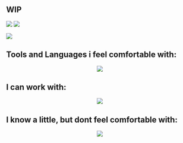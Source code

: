 ## WIP



![](https://github-readme-stats.vercel.app/api?username=sora7672&show=reviews,discussions_started,discussions_answered,prs_merged,prs_merged_percentage&ring_color=5e0099&title_color=f2ac44&icon_color=849f1a&border_color=6a5170&rank_icon=percentile&show_icons=true&border_radius=20&bg_color=55,8e50c9,6a50c9,6695ff,96e145,ffed69,ffc04d,f04a3c&text_color=6e0dad) ![](https://github-readme-stats.vercel.app/api/top-langs/?username=sora7672&layout=pie&ring_color=5e0099&title_color=f2ac44&icon_color=a1c421&border_color=6a5170&show_icons=true&border_radius=20&bg_color=55,8e50c9,6a50c9,6695ff,96e145,ffed69,ffc04d,f04a3c&text_color=6e0dad&size_weight=0.5&count_weight=0.5&custom_title=Project+Languages)

![](https://komarev.com/ghpvc/?username=sora7672&color=9024ab&style=flat-square&label=Number+of+Profileviews:)

## Tools and Languages i feel comfortable with:
<p align="center">
    <img src="https://skillicons.dev/icons?i=python,java,js,mysql" />
</p>

## I can work with:
<p align="center">
    <img src="https://skillicons.dev/icons?i=sqlite,php,mongodb,nodejs,pycharm,idea,git,github,discord,bots,discordjs&perline=4" />
</p>

## I know a little, but dont feel comfortable with:
<p align="center">
    <img src="https://skillicons.dev/icons?i=bash,powershell,ts,css,html,react,flask,unreal,npm,eclipse,gcp,windows&perline=4" />

</p>


<!--
**sora7672/sora7672** is a ✨ _special_ ✨ repository because its `README.md` (this file) appears on your GitHub profile.

Here are some ideas to get you started:

- 🔭 I’m currently working on ...
- 🌱 I’m currently learning ...
- 👯 I’m looking to collaborate on ...
- 🤔 I’m looking for help with ...
- 💬 Ask me about ...
- 📫 How to reach me: ...
- 😄 Pronouns: ...
- ⚡ Fun fact: ...
-->
